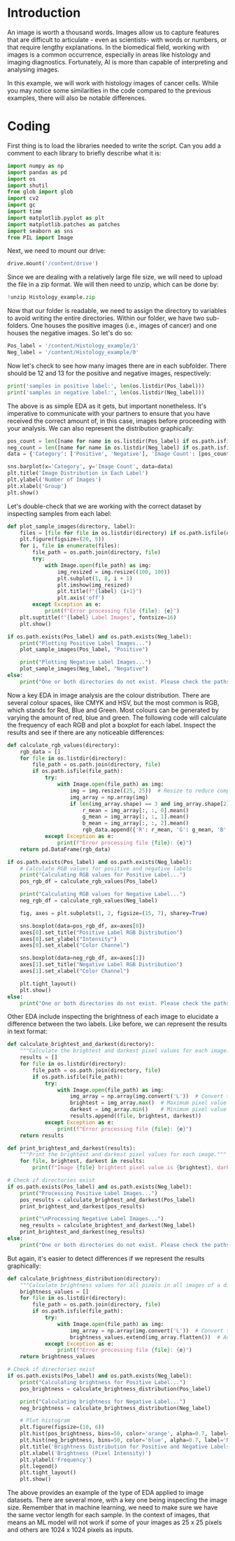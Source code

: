 # Introduction

An image is worth a thousand words. Images allow us to capture features that are difficult to articulate - even as scientists- with words or numbers, or that require lengthy explanations. In the biomedical field, 
working with images is a common occurrence, especially in areas like histology and imaging diagnostics. Fortunately, AI is more than capable of interpreting and analysing images.

In this example, we will work with histology images of cancer cells. While you may notice some similarities in the code compared to the previous examples, there will also be notable differences.

# Coding
First thing is to load the libraries needed to write the script. Can you add a comment to each library to briefly describe what it is:

```python
import numpy as np
import pandas as pd
import os
import shutil
from glob import glob 
import cv2
import gc 
import time
import matplotlib.pyplot as plt
import matplotlib.patches as patches
import seaborn as sns
from PIL import Image

````
Next, we need to mount our drive:

```python
drive.mount('/content/drive')
```

Since we are dealing with a relatively large file size, we will need to upload the file in a zip format. We will then need to unzip, which can be done by:

```python
!unzip Histology_example.zip
```

Now that our folder is readable, we need to assign the directory to variables to avoid writing the entire directories. Within our folder, we have two sub-folders.
One houses the positive images (i.e., images of cancer) and one houses the negative images. So let's do so:

```python
Pos_label = '/content/Histology_example/1'
Neg_label = '/content/Histology_example/0'
```
Now let's check to see how many images there are in each subfolder. There should be 12 and 13 for the positive and negative images, respectively:

```python
print('samples in positive label:', len(os.listdir(Pos_label)))
print('samples in negative label:', len(os.listdir(Neg_label)))
```

The above is as simple EDA as it gets, but important nonetheless. It's imperative to communicate with your partners to ensure that you have received the correct 
amount of, in this case, images before proceeding with your analysis. We can also represent the distribution graphically:

```python
pos_count = len([name for name in os.listdir(Pos_label) if os.path.isfile(os.path.join(Pos_label, name))])
neg_count = len([name for name in os.listdir(Neg_label) if os.path.isfile(os.path.join(Neg_label, name))])
data = {'Category': ['Positive', 'Negative'], 'Image Count': [pos_count, neg_count]}

sns.barplot(x='Category', y='Image Count', data=data)
plt.title('Image Distribution in Each Label')
plt.ylabel('Number of Images')
plt.xlabel('Group')
plt.show()
```

Let's double-check that we are working with the correct dataset by inspecting samples from each label:

```python
def plot_sample_images(directory, label):
    files = [file for file in os.listdir(directory) if os.path.isfile(os.path.join(directory, file))][:8]
    plt.figure(figsize=(20, 5))
    for i, file in enumerate(files):
        file_path = os.path.join(directory, file)
        try:
            with Image.open(file_path) as img:
                img_resized = img.resize((100, 100))
                plt.subplot(1, 8, i + 1)
                plt.imshow(img_resized)
                plt.title(f"{label} {i+1}")
                plt.axis('off')
        except Exception as e:
            print(f"Error processing file {file}: {e}")
    plt.suptitle(f"{label} Label Images", fontsize=16)
    plt.show()

if os.path.exists(Pos_label) and os.path.exists(Neg_label):
    print("Plotting Positive Label Images...")
    plot_sample_images(Pos_label, "Positive")

    print("Plotting Negative Label Images...")
    plot_sample_images(Neg_label, "Negative")
else:
    print("One or both directories do not exist. Please check the paths.")
```
Now a key EDA in image analysis are the colour distribution. There are several colour spaces, like CMYK and HSV, but the most common is RGB,
which stands for Red, Blue and Green. Most colours can be generated by varying the amount of red, blue and green. The following code will
calculate the frequency of each RGB and plot a boxplot for each label. Inspect the results and see if there are any noticeable differences:

```python
def calculate_rgb_values(directory):
    rgb_data = []
    for file in os.listdir(directory):
        file_path = os.path.join(directory, file)
        if os.path.isfile(file_path):
            try:
                with Image.open(file_path) as img:
                    img = img.resize((25, 25))  # Resize to reduce computation
                    img_array = np.array(img)
                    if len(img_array.shape) == 3 and img_array.shape[2] == 3:  # Ensure RGB image
                        r_mean = img_array[:, :, 0].mean()
                        g_mean = img_array[:, :, 1].mean()
                        b_mean = img_array[:, :, 2].mean()
                        rgb_data.append({'R': r_mean, 'G': g_mean, 'B': b_mean})
            except Exception as e:
                print(f"Error processing file {file}: {e}")
    return pd.DataFrame(rgb_data)

if os.path.exists(Pos_label) and os.path.exists(Neg_label):
    # Calculate RGB values for positive and negative labels
    print("Calculating RGB values for Positive Label...")
    pos_rgb_df = calculate_rgb_values(Pos_label)

    print("Calculating RGB values for Negative Label...")
    neg_rgb_df = calculate_rgb_values(Neg_label)

    fig, axes = plt.subplots(1, 2, figsize=(15, 7), sharey=True)

    sns.boxplot(data=pos_rgb_df, ax=axes[0])
    axes[0].set_title("Positive Label RGB Distribution")
    axes[0].set_ylabel("Intensity")
    axes[0].set_xlabel("Color Channel")

    sns.boxplot(data=neg_rgb_df, ax=axes[1])
    axes[1].set_title("Negative Label RGB Distribution")
    axes[1].set_xlabel("Color Channel")

    plt.tight_layout()
    plt.show()
else:
    print("One or both directories do not exist. Please check the paths.")
```

Other EDA include inspecting the brightness of each image to elucidate a difference between the two labels. Like before, we can represent the results
in text format:

```python
def calculate_brightest_and_darkest(directory):
    """Calculate the brightest and darkest pixel values for each image."""
    results = []
    for file in os.listdir(directory):
        file_path = os.path.join(directory, file)
        if os.path.isfile(file_path):
            try:
                with Image.open(file_path) as img:
                    img_array = np.array(img.convert('L'))  # Convert to grayscale
                    brightest = img_array.max()  # Maximum pixel value
                    darkest = img_array.min()    # Minimum pixel value
                    results.append((file, brightest, darkest))
            except Exception as e:
                print(f"Error processing file {file}: {e}")
    return results

def print_brightest_and_darkest(results):
    """Print the brightest and darkest pixel values for each image."""
    for file, brightest, darkest in results:
        print(f"Image {file} brightest pixel value is {brightest}, darkest pixel value is {darkest}")

# Check if directories exist
if os.path.exists(Pos_label) and os.path.exists(Neg_label):
    print("Processing Positive Label Images...")
    pos_results = calculate_brightest_and_darkest(Pos_label)
    print_brightest_and_darkest(pos_results)

    print("\nProcessing Negative Label Images...")
    neg_results = calculate_brightest_and_darkest(Neg_label)
    print_brightest_and_darkest(neg_results)
else:
    print("One or both directories do not exist. Please check the paths.")
```

But again, it's easier to detect differences if we represent the results graphically:
```python
def calculate_brightness_distribution(directory):
    """Calculate brightness values for all pixels in all images of a directory."""
    brightness_values = []
    for file in os.listdir(directory):
        file_path = os.path.join(directory, file)
        if os.path.isfile(file_path):
            try:
                with Image.open(file_path) as img:
                    img_array = np.array(img.convert('L'))  # Convert to grayscale
                    brightness_values.extend(img_array.flatten())  # Add all pixel values
            except Exception as e:
                print(f"Error processing file {file}: {e}")
    return brightness_values

# Check if directories exist
if os.path.exists(Pos_label) and os.path.exists(Neg_label):
    print("Calculating brightness for Positive Label...")
    pos_brightness = calculate_brightness_distribution(Pos_label)

    print("Calculating brightness for Negative Label...")
    neg_brightness = calculate_brightness_distribution(Neg_label)

    # Plot histogram
    plt.figure(figsize=(10, 6))
    plt.hist(pos_brightness, bins=50, color='orange', alpha=0.7, label='Positive Label')
    plt.hist(neg_brightness, bins=50, color='blue', alpha=0.7, label='Negative Label')
    plt.title('Brightness Distribution for Positive and Negative Labels')
    plt.xlabel('Brightness (Pixel Intensity)')
    plt.ylabel('Frequency')
    plt.legend()
    plt.tight_layout()
    plt.show()
```

The above provides an example of the type of EDA applied to image datasets. There are several more, with a key one being inspecting the image size.
Remember that in machine learning, we need to make sure we have the same vector length for each sample. In the context of images, that means an ML
model will not work if some of your images as 25 x 25 pixels and others are 1024 x 1024 pixels as inputs.

